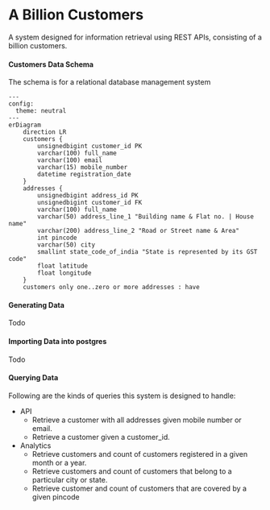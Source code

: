 # A Billion Customers
A system designed for information retrieval using REST APIs, consisting of a billion customers.

#### Customers Data Schema
The schema is for a relational database management system


```mermaid
---
config:
  theme: neutral
---
erDiagram
    direction LR
    customers {
        unsignedbigint customer_id PK
        varchar(100) full_name
        varchar(100) email
        varchar(15) mobile_number
        datetime registration_date
    }
    addresses {
        unsignedbigint address_id PK
        unsignedbigint customer_id FK
        varchar(100) full_name
        varchar(50) address_line_1 "Building name & Flat no. | House name"
        varchar(200) address_line_2 "Road or Street name & Area"
        int pincode
        varchar(50) city
        smallint state_code_of_india "State is represented by its GST code"
        float latitude
        float longitude
    }
    customers only one..zero or more addresses : have
```

#### Generating Data

Todo

#### Importing Data into postgres

Todo

#### Querying Data

Following are the kinds of queries this system is designed to handle:

- API
    - Retrieve a customer with all addresses given mobile number or email.
    - Retrieve a customer given a customer_id.
- Analytics
    - Retrieve customers and count of customers registered in a given month or a year.
    - Retrieve customers and count of customers that belong to a particular city or state.
    - Retrieve customer and count of customers that are covered by a given pincode